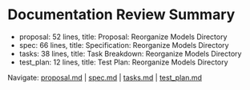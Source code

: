 # Documentation Review Summary

- proposal: 52 lines, title: Proposal: Reorganize Models Directory
- spec: 66 lines, title: Specification: Reorganize Models Directory
- tasks: 38 lines, title: Task Breakdown: Reorganize Models Directory
- test_plan: 12 lines, title: Test Plan: Reorganize Models Directory

Navigate: [proposal.md](./proposal.md) | [spec.md](./spec.md) | [tasks.md](./tasks.md) | [test_plan.md](./test_plan.md)
